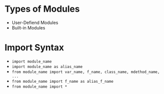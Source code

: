 # Types of Modules

-   User-Defiend Modules
-   Built-in Modules

# Import Syntax

-   `import module_name`
-   `import module_name as alias_name`
-   `from module_name import var_name, f_name, class_name, mdethod_name, ...`
-   `from module_name import f_name as alias_f_name`
-   `from module_name import *`
